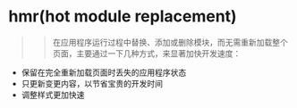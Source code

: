 # hmr(hot module replacement)

>>在应用程序运行过程中替换、添加或删除模块，而无需重新加载整个页面，主要通过一下几种方式，来显著加快开发速度：
- 保留在完全重新加载页面时丢失的应用程序状态
- 只更新变更内容，以节省宝贵的开发时间
- 调整样式更加快速
